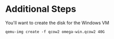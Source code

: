 # Additional Steps

You'll want to create the disk for the Windows VM

`qemu-img create -f qcow2 omega-win.qcow2 40G`